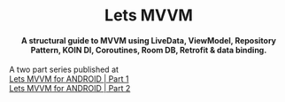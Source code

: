<h1 align="center">Lets MVVM</h1>
<h4 align="center">A structural guide to MVVM using LiveData, ViewModel, Repository Pattern, KOIN DI, Coroutines, Room DB, Retrofit & data binding.</h4>     

A two part series published at    
[Lets MVVM for ANDROID | Part 1](https://medium.com/@thebotbox/lets-mvvm-for-android-part-1-aca4fdc671cf)     
<a href="https://medium.com/@thebotbox/lets-mvvm-for-android-part-2-5ab582498ef9">Lets MVVM for ANDROID | Part 2</a>

